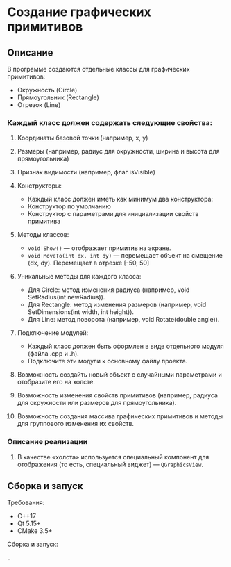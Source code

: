 # Создание графических примитивов

## Описание
В программе создаются отдельные классы для графических примитивов:
* Окружность (Circle)
* Прямоугольник (Rectangle)
* Отрезок (Line)

### Каждый класс должен содержать следующие свойства:
1. Координаты базовой точки (например, x, y)
2. Размеры (например, радиус для окружности, ширина и высота для прямоугольника)
3. Признак видимости (например, флаг isVisible)
4. Конструкторы:
    * Каждый класс должен иметь как минимум два конструктора:
    * Конструктор по умолчанию
    * Конструктор с параметрами для инициализации свойств примитива
  
5. Методы классов:
    * `void Show()` — отображает примитив на экране.
    * `void MoveTo(int dx, int dy)` — перемещает объект на смещение (dx, dy). Перемещает в отрезке [-50, 50]
6. Уникальные методы для каждого класса:
    * Для Circle: метод изменения радиуса (например, void SetRadius(int newRadius)).
    * Для Rectangle: метод изменения размеров (например, void SetDimensions(int width, int height)).
    * Для Line: метод поворота (например, void Rotate(double angle)).
7. Подключение модулей:
    * Каждый класс должен быть оформлен в виде отдельного модуля (файла .cpp и .h).
    * Подключите эти модули к основному файлу проекта.
8. Возможность создайть новый объект с случайными параметрами и отобразите его на холсте.
9. Возможность изменения свойств примитивов (например, радиуса для окружности или размеров для прямоугольника).
10. Возможность создания массива графических примитивов и методы для группового изменения их свойств.

### Описание реализации
1. В качестве «холста» используется специальный компонент для отображения (то есть, специальный виджет) — `QGraphicsView`.
## Сборка и запуск
Требования:
* C++17
* Qt 5.15+
* CMake 3.5+
  
Сборка и запуск:

..
